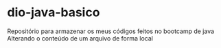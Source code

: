 # dio-java-basico
Repositório para armazenar os meus códigos feitos no bootcamp de java 
Alterando o conteúdo de um arquivo de forma local